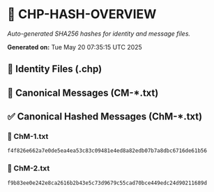 # 🔐 CHP-HASH-OVERVIEW

_Auto-generated SHA256 hashes for identity and message files._

**Generated on:** Tue May 20 07:35:15 UTC 2025

## 📂 Identity Files (.chp)

## 📨 Canonical Messages (CM-*.txt)

## ✅ Canonical Hashed Messages (ChM-*.txt)

### 🧾 ChM-1.txt
```sha256
f4f826e662a7e0de5ea4ea53c83c09481e4ed8a82edb07b7a8dbc6716de61b56
```

### 🧾 ChM-2.txt
```sha256
f9b83ee0e242e8ca2616b2b43e5c73d9679c55cad70bce449edc24d90211689d
```


